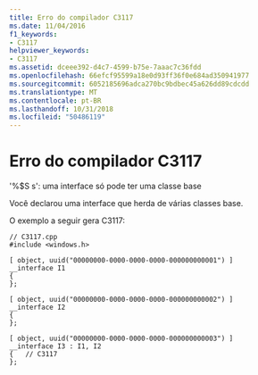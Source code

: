 ```yaml
---
title: Erro do compilador C3117
ms.date: 11/04/2016
f1_keywords:
- C3117
helpviewer_keywords:
- C3117
ms.assetid: dceee392-d4c7-4599-b75e-7aaac7c36fdd
ms.openlocfilehash: 66efcf95599a18e0d93ff36f0e684ad350941977
ms.sourcegitcommit: 6052185696adca270bc9bdbec45a626dd89cdcdd
ms.translationtype: MT
ms.contentlocale: pt-BR
ms.lasthandoff: 10/31/2018
ms.locfileid: "50486119"
---
```

# <a name="compiler-error-c3117"></a>Erro do compilador C3117

'%$S s': uma interface só pode ter uma classe base

Você declarou uma interface que herda de várias classes base.

O exemplo a seguir gera C3117:

```
// C3117.cpp
#include <windows.h>

[ object, uuid("00000000-0000-0000-0000-000000000001") ]
__interface I1
{
};

[ object, uuid("00000000-0000-0000-0000-000000000002") ]
__interface I2
{
};

[ object, uuid("00000000-0000-0000-0000-000000000003") ]
__interface I3 : I1, I2
{   // C3117
};
```